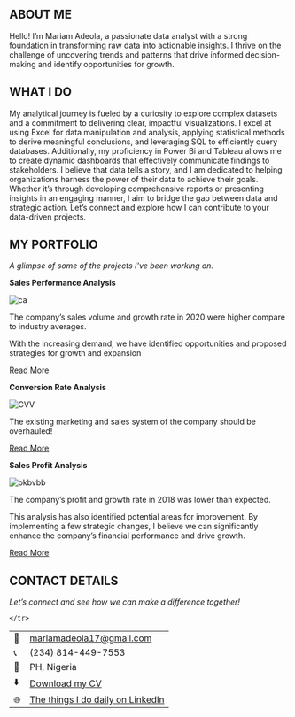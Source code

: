 ## ABOUT ME

Hello! I’m Mariam Adeola, a passionate data analyst with a strong foundation in transforming raw data into actionable insights. I thrive on the challenge of uncovering trends and patterns that drive informed decision-making  and identify opportunities for growth.

<!--Mention your top/relevant skills here - core and soft skills-->
## WHAT I DO

My analytical journey is fueled by a curiosity to explore complex datasets and a commitment to delivering clear, impactful visualizations. I excel at using Excel for data manipulation and analysis, applying statistical methods to derive meaningful conclusions, and leveraging SQL to efficiently query databases. Additionally, my proficiency in Power Bi and Tableau allows me to create dynamic dashboards that effectively communicate findings to stakeholders.
I believe that data tells a story, and I am dedicated to helping organizations harness the power of their data to achieve their goals. Whether it’s through developing comprehensive reports or presenting insights in an engaging manner, I aim to bridge the gap between data and strategic action.
Let’s connect and explore how I can contribute to your data-driven projects.


<!--Section 2: List 3-4 key projects-->
## MY PORTFOLIO 

*A glimpse of some of the projects I've been working on.*

**Sales Performance Analysis**

![ca](https://github.com/user-attachments/assets/d418cbb9-85ee-4da2-9db4-86c5cac07a2c)

The company’s sales volume and growth rate in 2020 were higher compare to industry averages.

With the increasing demand, we have identified opportunities and proposed strategies for growth and expansion 

[Read More](assets/Beyond-car-analysis-report.pdf) 

**Conversion Rate Analysis**

![CVV](https://github.com/user-attachments/assets/56599a46-8ac0-44ec-b0e5-ba91b63c4d19)

The existing marketing and sales system of the company should be overhauled!

[Read More](assets/Conversion-rate-analysis-report.pdf)   

**Sales Profit Analysis**

![bkbvbb](https://github.com/user-attachments/assets/f6d50baf-803a-4a37-89d6-53e16d8e3272)

The company’s profit and growth rate in 2018 was lower than expected.

This analysis has also identified potential areas for improvement. By implementing a few strategic changes, I believe we can significantly enhance the company’s financial performance and drive growth. 

[Read More](assets/Ashka-store-sale.pdf)


## CONTACT DETAILS

*Let’s connect and see how we can make a difference together!*
<table>
  <tbody>
    <tr>
      <td>📧</td>
      <td><a href="mailto: mariamadeola17@gmail.com">mariamadeola17@gmail.com</a></td>
    </tr>
    <tr>
      <td>📞</td>
      <td>(234) 814-449-7553</td>
    </tr>
    <tr>
      <td>📍</td>
      <td>PH, Nigeria</td>
    </tr>
    <tr>
      <td>⬇️</td>
      <td><a href="assets/MARIAMABASS-Copy.pdf">Download my CV</a></td>
    </tr>
    <tr>
      <td>🌐</td>
      <td><a href="www.linkedin.com/in/mariam-adeola2025">The things I do daily on LinkedIn</a></td>
    </tr>
    <tr>
     
      
    </tr>
  </tbody>
</table>

</table>
